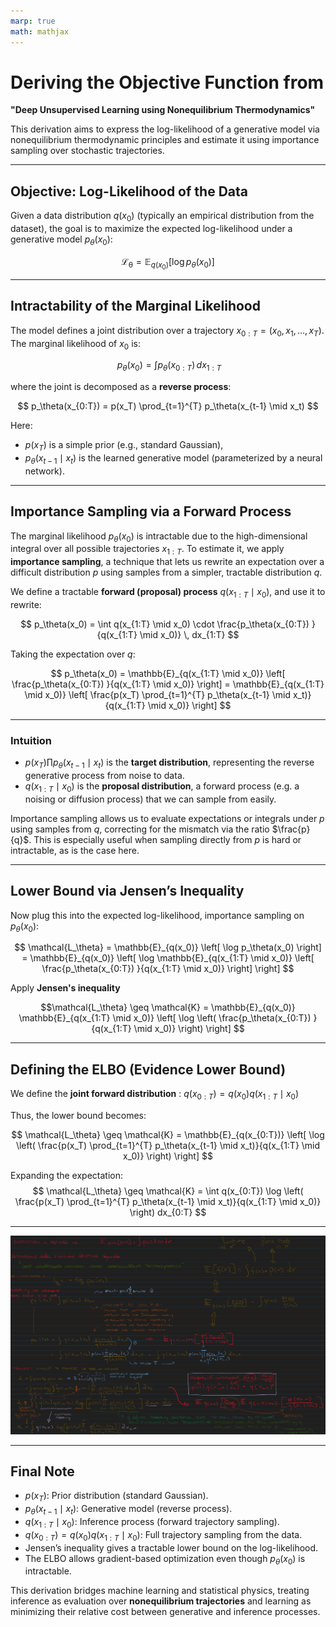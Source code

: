 ```yaml
---
marp: true
math: mathjax
---
```

# Deriving the Objective Function from  

**"Deep Unsupervised Learning using Nonequilibrium Thermodynamics"**

This derivation aims to express the log-likelihood of a generative model via nonequilibrium thermodynamic principles and estimate it using importance sampling over stochastic trajectories.

---

## **Objective: Log-Likelihood of the Data**

Given a data distribution $q(x_0)$ (typically an empirical distribution from the dataset), the goal is to maximize the expected log-likelihood under a generative model $p_\theta(x_0)$:

$$
\mathcal{L_\theta} = \mathbb{E}_{q(x_0)} \left[ \log p_\theta(x_0) \right]
$$

---

## **Intractability of the Marginal Likelihood**

The model defines a joint distribution over a trajectory $x_{0:T} = (x_0, x_1, \dots, x_T)$. The marginal likelihood of $x_0$ is:

$$\
p_\theta(x_0) = \int p_\theta(x_{0:T}) \, dx_{1:T}
$$

where the joint is decomposed as a **reverse process**:

$$
p_\theta(x_{0:T}) = p(x_T) \prod_{t=1}^{T} p_\theta(x_{t-1} \mid x_t)
$$

Here:
- $p(x_T)$ is a simple prior (e.g., standard Gaussian),
- $p_\theta(x_{t-1} \mid x_t)$ is the learned generative model (parameterized by a neural network).

---

## **Importance Sampling via a Forward Process**

The marginal likelihood $p_\theta(x_0)$ is intractable due to the high-dimensional integral over all possible trajectories $x_{1:T}$. To estimate it, we apply **importance sampling**, a technique that lets us rewrite an expectation over a difficult distribution $p$ using samples from a simpler, tractable distribution $q$.

We define a tractable **forward (proposal) process** $q(x_{1:T} \mid x_0)$, and use it to rewrite:

$$
p_\theta(x_0) = \int q(x_{1:T} \mid x_0) \cdot \frac{p_\theta(x_{0:T}) }{q(x_{1:T} \mid x_0)} \, dx_{1:T}
$$

Taking the expectation over $q$:

$$
p_\theta(x_0) 
= \mathbb{E}_{q(x_{1:T} \mid x_0)} \left[ \frac{p_\theta(x_{0:T}) }{q(x_{1:T} \mid x_0)} \right] 
= \mathbb{E}_{q(x_{1:T} \mid x_0)} \left[ \frac{p(x_T) \prod_{t=1}^{T} p_\theta(x_{t-1} \mid x_t)}{q(x_{1:T} \mid x_0)} \right] 
$$

---

### Intuition

- $p(x_T) \prod p_\theta(x_{t-1} \mid x_t)$ is the **target distribution**, representing the reverse generative process from noise to data.
- $q(x_{1:T} \mid x_0)$ is the **proposal distribution**, a forward process (e.g. a noising or diffusion process) that we can sample from easily.

Importance sampling allows us to evaluate expectations or integrals under $p$ using samples from $q$, correcting for the mismatch via the ratio $\frac{p}{q}$. This is especially useful when sampling directly from $p$ is hard or intractable, as is the case here.

---

## **Lower Bound via Jensen’s Inequality**

Now plug this into the expected log-likelihood, importance sampling on $p_\theta(x_0)$:

$$
\mathcal{L_\theta} = \mathbb{E}_{q(x_0)} \left[ \log p_\theta(x_0) \right]
= \mathbb{E}_{q(x_0)} \left[ \log \mathbb{E}_{q(x_{1:T} \mid x_0)} \left[ \frac{p_\theta(x_{0:T}) }{q(x_{1:T} \mid x_0)} \right] \right]
$$

Apply **Jensen's inequality**

$$\mathcal{L_\theta} \geq \mathcal{K} =  \mathbb{E}_{q(x_0)} \mathbb{E}_{q(x_{1:T} \mid x_0)} \left[ \log \left( \frac{p_\theta(x_{0:T}) }{q(x_{1:T} \mid x_0)} \right) \right]
$$

---

## **Defining the ELBO (Evidence Lower Bound)**

We define the **joint forward distribution** : $q(x_{0:T}) = q(x_0) q(x_{1:T} \mid x_0)$

Thus, the lower bound becomes:

$$
\mathcal{L_\theta} \geq \mathcal{K} = \mathbb{E}_{q(x_{0:T})} \left[ \log \left( \frac{p(x_T) \prod_{t=1}^{T} p_\theta(x_{t-1} \mid x_t)}{q(x_{1:T} \mid x_0)} \right) \right]
$$

Expanding the expectation:
$$
\mathcal{L_\theta} \geq \mathcal{K} = \int q(x_{0:T}) \log \left( \frac{p(x_T) \prod_{t=1}^{T} p_\theta(x_{t-1} \mid x_t)}{q(x_{1:T} \mid x_0)} \right) dx_{0:T}
$$

---

![image](./images/Derivation.png)

---

## Final Note

- $p(x_T)$: Prior distribution (standard Gaussian).
- $p_\theta(x_{t-1} \mid x_t)$: Generative model (reverse process).
- $q(x_{1:T} \mid x_0)$: Inference process (forward trajectory sampling).
- $q(x_{0:T}) = q(x_0) q(x_{1:T} \mid x_0)$: Full trajectory sampling from the data.
- Jensen’s inequality gives a tractable lower bound on the log-likelihood.
- The ELBO allows gradient-based optimization even though $p_\theta(x_0)$ is intractable.

This derivation bridges machine learning and statistical physics, treating inference as evaluation over **nonequilibrium trajectories** and learning as minimizing their relative cost between generative and inference processes.

